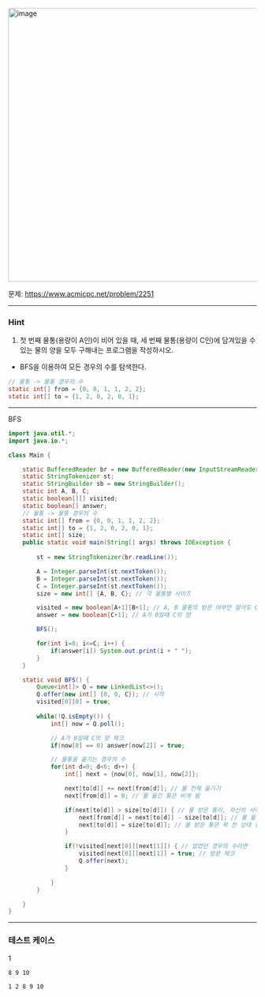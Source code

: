 <img width="1082" height="555" alt="image" src="https://github.com/user-attachments/assets/4b2f8afa-2ce9-4974-9a67-a7152e5f62e7" />

문제: https://www.acmicpc.net/problem/2251

---

### Hint

1. 첫 번째 물통(용량이 A인)이 비어 있을 때, 세 번째 물통(용량이 C인)에 담겨있을 수 있는 물의 양을 모두 구해내는 프로그램을 작성하시오.

- BFS을 이용하여 모든 경우의 수를 탐색한다.

```java
// 물통 -> 물통 경우의 수
static int[] from = {0, 0, 1, 1, 2, 2};
static int[] to = {1, 2, 0, 2, 0, 1};
```


---

BFS

```java
import java.util.*;
import java.io.*;

class Main {

    static BufferedReader br = new BufferedReader(new InputStreamReader(System.in));
    static StringTokenizer st;
    static StringBuilder sb = new StringBuilder();
    static int A, B, C;
    static boolean[][] visited;
    static boolean[] answer;
    // 물통 -> 물통 경우의 수
    static int[] from = {0, 0, 1, 1, 2, 2};
    static int[] to = {1, 2, 0, 2, 0, 1};
    static int[] size;
    public static void main(String[] args) throws IOException {
        
        st = new StringTokenizer(br.readLine());

        A = Integer.parseInt(st.nextToken());
        B = Integer.parseInt(st.nextToken());
        C = Integer.parseInt(st.nextToken());
        size = new int[] {A, B, C}; // 각 물통별 사이즈

        visited = new boolean[A+1][B+1]; // A, B 물통의 방문 여부만 알아도 C는 자동 유추
        answer = new boolean[C+1]; // A가 0일때 C의 양

        BFS();

        for(int i=0; i<=C; i++) {
            if(answer[i]) System.out.print(i + " ");
        }
    }    

    static void BFS() {
        Queue<int[]> Q = new LinkedList<>();
        Q.offer(new int[] {0, 0, C}); // 시작
        visited[0][0] = true; 
        
        while(!Q.isEmpty()) {
            int[] now = Q.poll();

            // A가 0일때 C의 양 체크
            if(now[0] == 0) answer[now[2]] = true;

            // 물통을 옮기는 경우의 수
            for(int d=0; d<6; d++) {
                int[] next = {now[0], now[1], now[2]};

                next[to[d]] += next[from[d]]; // 물 전체 옮기기
                next[from[d]] = 0; // 물 옮긴 통은 비게 됨

                if(next[to[d]] > size[to[d]]) { // 물 받은 통이, 자신의 사이즈보다 크다면
                    next[from[d]] = next[to[d]] - size[to[d]]; // 물 옮긴 통에 넘친 양 넘기기
                    next[to[d]] = size[to[d]]; // 물 받은 통은 꽉 찬 상태 유지
                }

                if(!visited[next[0]][next[1]]) { // 없었던 경우의 수라면
                    visited[next[0]][next[1]] = true; // 방문 체크
                    Q.offer(next); 
                }

            }
        }

    }
}


```

---

### 테스트 케이스

1
```
8 9 10
```

```
1 2 8 9 10
```
